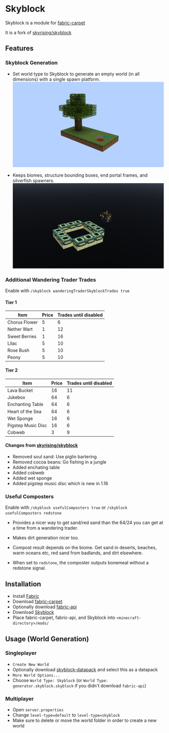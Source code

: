 # Skyblock

Skyblock is a module for [fabric-carpet](https://github.com/gnembon/fabric-carpet)

It is a fork of [skyrising/skyblock](https://github.com/skyrising/skyblock)

## Features

### Skyblock Generation

- Set world type to Skyblock to generate an empty world (in all dimensions) with a single spawn platform.
![small spawn platform with grass, mycelium, nylium, and a tree](screenshots/spawn_platform.png?raw=true "Spawn Platform")

- Keeps biomes, structure bounding boxes, end portal frames, and silverfish spawners.
![end portal frame remains](screenshots/end_portal.png?raw=true "End Portal Frame")

### Additional Wandering Trader Trades
Enable with ```/skyblock wanderingTraderSkyblockTrades true```
#### Tier 1
| Item          | Price | Trades until disabled |
| ------------- | ----- | --------------------- |
| Chorus Flower | 5     | 6                     |
| Nether Wart   | 1     | 12                    |
| Sweet Berries | 1     | 16                    |
| Lilac         | 5     | 10                    |
| Rose Bush     | 5     | 10                    |
| Peony         | 5     | 10                    |

#### Tier 2
| Item               | Price | Trades until disabled |
| ------------------ | ----- | --------------------- |
| Lava Bucket        | 16    | 11                    |
| Jukebox            | 64    | 6                     |
| Enchanting Table   | 64    | 6                     |
| Heart of the Sea   | 64    | 6                     |
| Wet Sponge         | 16    | 6                     |
| Pigstep Music Disc | 16    | 6                     |
| Cobweb             | 3     | 9                     |

#### Changes from [skyrising/skyblock](https://github.com/skyrising/skyblock)
- Removed soul sand: Use piglin bartering
- Removed cocoa beans: Go fishing in a jungle
- Added enchating table
- Added cobweb
- Added wet sponge
- Added pigstep music disc which is new in 1.16


### Useful Composters
Enable with ```/skyblock usefulComposters true``` or ```/skyblock usefulComposters redstone```
- Provides a nicer way to get sand/red sand than the 64/24 you can get at a time from a wandering trader.
- Makes dirt generation nicer too.
- Compost result depends on the biome.
Get sand in deserts, beaches, warm oceans etc, red sand from badlands, and dirt elsewhere.
  
- When set to ```redstone```, the composter outputs bonemeal without a redstone signal.

## Installation
- Install [Fabric](https://fabricmc.net/use)
- Download [fabric-carpet](https://github.com/gnembon/fabric-carpet/releases)
- Optionally download [fabric-api](https://www.curseforge.com/minecraft/mc-mods/fabric-api/files)
- Download [Skyblock](https://github.com/jsorrell/skyblock/releases)
- Place fabric-carpet, fabric-api, and Skyblock into `<minecraft-directory>/mods/`

## Usage (World Generation)
### Singleplayer
- `Create New World`
- Optionally download [skyblock-datapack](https://github.com/jsorrell/skyblock-datapack) and select this as a datapack
- `More World Options...`
- Choose `World Type: Skyblock` (or `World Type: generator.skyblock.skyblock` if you didn't download `fabric-api`)

### Multiplayer
- Open `server.properties`
- Change `level-type=default` to `level-type=skyblock`
- Make sure to delete or move the world folder in order to create a new world